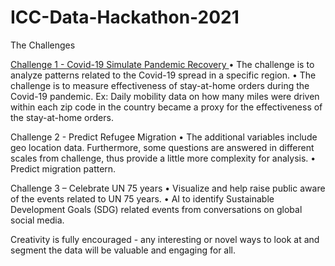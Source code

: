 # ICC-Data-Hackathon-2021

The Challenges 

[Challenge 1 - Covid-19 Simulate Pandemic Recovery ](COVID-19)
•	The challenge is to analyze patterns related to the Covid-19 spread in a specific region. 
•	The challenge is to measure effectiveness of stay-at-home orders during the Covid-19 pandemic.
Ex: Daily mobility data on how many miles were driven within each zip code in the country became a proxy for the effectiveness of the stay-at-home orders.

Challenge 2 - Predict Refugee Migration 
•	The additional variables include geo location data. Furthermore, some questions are answered in different scales from challenge, thus provide a little more complexity for analysis. 
•	Predict migration pattern.

Challenge 3 – Celebrate UN 75 years 
•	Visualize and help raise public aware of the events related to UN 75 years.
•	AI to identify Sustainable Development Goals (SDG) related events from conversations on global social media. 

Creativity is fully encouraged - any interesting or novel ways to look at and segment the data will be valuable and engaging for all. 
